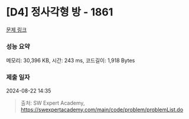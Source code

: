 # [D4] 정사각형 방 - 1861 

[문제 링크](https://swexpertacademy.com/main/code/problem/problemDetail.do?contestProbId=AV5LtJYKDzsDFAXc) 

### 성능 요약

메모리: 30,396 KB, 시간: 243 ms, 코드길이: 1,918 Bytes

### 제출 일자

2024-08-22 14:35



> 출처: SW Expert Academy, https://swexpertacademy.com/main/code/problem/problemList.do